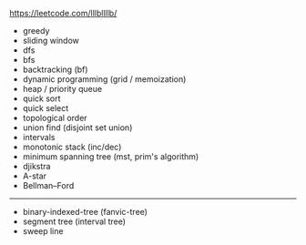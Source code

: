 https://leetcode.com/lllbllllb/
* greedy
* sliding window
* dfs
* bfs
* backtracking (bf)
* dynamic programming (grid / memoization)
* heap / priority queue
* quick sort
* quick select
* topological order
* union find (disjoint set union)
* intervals
* monotonic stack (inc/dec)
* minimum spanning tree (mst, prim's algorithm)
* djikstra
* A-star
* Bellman–Ford
----
* binary-indexed-tree (fanvic-tree)
* segment tree (interval tree)
* sweep line
